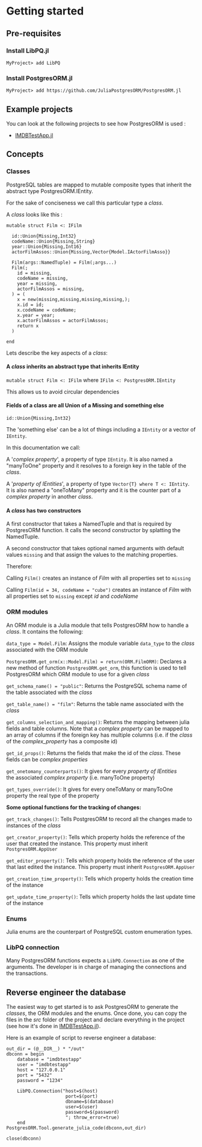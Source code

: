 # Getting started

## Pre-requisites
### Install LibPQ.jl
`MyProject> add LibPQ`

### Install PostgresORM.jl
`MyProject> add https://github.com/JuliaPostgresORM/PostgresORM.jl`

## Example projects
You can look at the following projects to see how PostgresORM is used :
  * [IMDBTestApp.jl](https://github.com/JuliaPostgresORM/IMDBTestApp.jl)

## Concepts

### Classes

PostgreSQL tables are mapped to mutable composite types that inherit the
abstract type PostgresORM.IEntity.

For the sake of conciseness we call this particular type a _class_.

A _class_ looks like this :

```
mutable struct Film <: IFilm

  id::Union{Missing,Int32}
  codeName::Union{Missing,String}
  year::Union{Missing,Int16}
  actorFilmAssos::Union{Missing,Vector{Model.IActorFilmAsso}}

  Film(args::NamedTuple) = Film(;args...)
  Film(;
    id = missing,
    codeName = missing,
    year = missing,
    actorFilmAssos = missing,
  ) = (
    x = new(missing,missing,missing,missing,);
    x.id = id;
    x.codeName = codeName;
    x.year = year;
    x.actorFilmAssos = actorFilmAssos;
    return x
  )

end
```

Lets describe the key aspects of a _class_:

#### A _class_ inherits an abstract type that inherits IEntity
`mutable struct Film <: IFilm` where `IFilm <: PostgresORM.IEntity`

This allows us to avoid circular dependencies

#### Fields of a class are all Union of a Missing and something else
`id::Union{Missing,Int32}`

The 'something else' can be a lot of things including a `IEntity` or a vector of
`IEntity`.

In this documentation we call:

A '_complex property_', a property of type `IEntity`. It is also named
a "manyToOne" property and it resolves to a foreign key in the table of the
  _class_.

A '_property of IEntities_', a property of type `Vector{T} where T <: IEntity`.  
It is also named a "oneToMany" property and it is the counter part of a
_complex property_ in another _class_.



#### A _class_ has two constructors

A first constructor that takes a NamedTuple and that is required by PostgresORM
function. It calls the second constructor by splatting the NamedTuple.

A second constructor that takes optional named arguments with default values
  `missing` and that assign the values to the matching properties.

Therefore:

Calling `Film()` creates an instance of _Film_ with all properties set
to `missing`

Calling `Film(id = 34, codeName = "cube")` creates an instance of _Film_
with all properties set to `missing` except _id_ and _codeName_

### ORM modules
An ORM module is a Julia module that tells PostgresORM how to handle a _class_.
It contains the following:

`data_type = Model.Film`: Assigns the module variable `data_type` to the
  _class_ associated with the ORM module

`PostgresORM.get_orm(x::Model.Film) = return(ORM.FilmORM)`: Declares a new
  method of function `PostgresORM.get_orm`, this function is used to tell
  PostgresORM which ORM module to use for a given _class_

`get_schema_name() = "public"`: Returns the PostgreSQL schema name of the
table associated with the _class_

`get_table_name() = "film"`: Returns the table name associated with the _class_  

`get_columns_selection_and_mapping()`: Returns the mapping between julia
  fields and table columns. Note that  a _complex property_ can be mapped to
  an array of columns if the foreign key has multiple columns (i.e. if the
  _class_ of the _complex_property_ has a composite id)

`get_id_props()`: Returns the fields that make the id of the _class_. These
  fields can be _complex properties_

`get_onetomany_counterparts()`: It gives for every _property of IEntities_  
  the associated _complex property_ (i.e. manyToOne property)

`get_types_override()`: It gives for every oneToMany or manyToOne property
  the real type of the property

__Some optional functions for the tracking of changes:__

`get_track_changes()`: Tells PostgresORM to record all the changes made to
  instances of the _class_

`get_creator_property()`: Tells which property holds the reference of the
  user that created the instance. This property must inherit `PostgresORM.AppUser`

`get_editor_property()`: Tells which property holds the reference of the
  user that last edited the instance. This property must inherit `PostgresORM.AppUser`

`get_creation_time_property()`: Tells which property holds the creation
  time of the instance

`get_update_time_property()`: Tells which property holds the last update
  time of the instance

### Enums
Julia enums are the counterpart of PostgreSQL custom enumeration types.

### LibPQ connection
Many PostgresORM functions expects a `LibPQ.Connection` as one of the arguments.
The developer is in charge of managing the connections and the transactions.

## Reverse engineer the database
The easiest way to get started is to ask PostgresORM to generate the _classes_,
the ORM modules and the enums. Once done, you can copy the files in the _src_
folder of the project and declare everything in the project
(see how it's done in
[IMDBTestApp.jl](https://github.com/JuliaPostgresORM/IMDBTestApp.jl)).

Here is an example of script to reverse engineer a database:

```
out_dir = (@__DIR__) * "/out"
dbconn = begin
    database = "imdbtestapp"
    user = "imdbtestapp"
    host = "127.0.0.1"
    port = "5432"
    password = "1234"

    LibPQ.Connection("host=$(host)
                      port=$(port)
                      dbname=$(database)
                      user=$(user)
                      password=$(password)
                      "; throw_error=true)
    end
PostgresORM.Tool.generate_julia_code(dbconn,out_dir)

close(dbconn)
```
